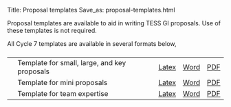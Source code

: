 Title: Proposal templates
Save_as: proposal-templates.html

Proposal templates are available to aid in writing TESS GI proposals. Use of these templates is not required. 

All Cycle 7 templates are available in several formats below,

###
<table class="table table-striped table-hover" style="max-width:55em;">

<tr>
    <td>
    <td>Template for small, large, and key proposals</td>
    <td><a href="docs/proposal-templates/tessgi_small_large_template_Cycle7.tex" download>Latex</a></td>
    <td><a href="docs/proposal-templates/tessgi_small_large_template_Cycle7.docx" download>Word</a></td>
    <td><a href="docs/proposal-templates/tessgi_small_large_template_Cycle7.pdf" download>PDF</a></td>
    </tr>

<tr>
    <td>
    <td>Template for mini proposals</td>
    <td><a href="docs/proposal-templates/tessgi_mini_template_Cycle7.tex" download>Latex</a></td>
    <td><a href="docs/proposal-templates/tessgi_mini_template_Cycle7.docx" download>Word</a></td>
    <td><a href="docs/proposal-templates/tessgi_mini_template_Cycle7.pdf" download>PDF</a></td>
    </tr>

<tr>
    <td>
    <td>Template for team expertise</td>
    <td><a href="docs/proposal-templates/tessgi_team_expertise_template_Cycle7.tex" download>Latex</a></td>
    <td><a href="docs/proposal-templates/tessgi_team_expertise_template_Cycle7.docx" download>Word</a></td>
    <td><a href="docs/proposal-templates/tessgi_team_expertise_template_Cycle7.pdf" download>PDF</a></td>
    </tr>

</table>

